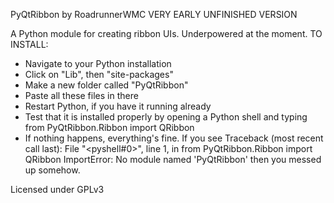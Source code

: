 PyQtRibbon by RoadrunnerWMC
VERY EARLY UNFINISHED VERSION

A Python module for creating ribbon UIs. Underpowered at the moment.
TO INSTALL:
- Navigate to your Python installation
- Click on "Lib", then "site-packages"
- Make a new folder called "PyQtRibbon"
- Paste all these files in there
- Restart Python, if you have it running already
- Test that it is installed properly by opening a Python shell and typing
from PyQtRibbon.Ribbon import QRibbon
- If nothing happens, everything's fine. If you see
Traceback (most recent call last):
  File "<pyshell#0>", line 1, in <module>
    from PyQtRibbon.Ribbon import QRibbon
ImportError: No module named 'PyQtRibbon'
  then you messed up somehow.



Licensed under GPLv3
